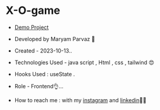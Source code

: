 # X-O-game
- [Demo Project](https://maryamparvaz.github.io/X-O-game/)

- Developed by Maryam Parvaz 🙎

- Created - 2023-10-13..

- Technologies Used - java script , Html , css , tailwind 😍

- Hooks Used : useState .

- Role - Frontend👌...

- How to reach me : with my [instagram](https://www.instagram.com/maryamparvaz_web) and [linkedin](https://www.linkedin.com/in/maryam-parvaz-3687b327a/)👩‍💻
